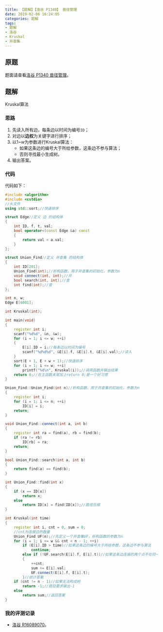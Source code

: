 ```yaml
---
title: 【题解】【洛谷 P1340】 兽径管理
date: 2019-02-06 16:24:05
categories: 题解
tags:
- 题解
- 洛谷
- Kruskal
- 并查集
---
```


## 原题

题面请查看[洛谷 P1340 兽径管理](https://www.luogu.org/problemnew/show/P1340)。

## 题解

$\text{Kruskal}$算法

<!-- more -->

### 思路

1. 先读入所有边，每条边以时间为编号`ID`；
2. 对边以**边权**为关键字进行排序；
3. 以$1$~$w$为参数进行$\text{Kruskal}$算法：
    - 如果这条边的编号大于所给参数，这条边不参与算法；
    - 否则寻找最小生成树。
4. 输出答案。

### 代码

代码如下：

```cpp
#include <algorithm>
#include <cstdio>
//头文件
using std::sort;//快速排序

struct Edge//定义 边 的结构体
{
    int ID, f, t, val;
    bool operator<(const Edge &a) const
    {
        return val < a.val;
    }
};

struct Union_Find//定义 并查集 的结构体
{
    int ID[201];
    Union_Find(int);//析构函数，用于并查集的初始化，参数为n
    void connect(int, int);//并
    bool search(int, int);//查
    int find(int);//查
};

int n, w;
Edge E[6001];

int Kruskal(int);

int main(void)
{
    register int i;
    scanf("%d%d", &n, &w);
    for (i = 1; i <= w; ++i)
    {
        E[i].ID = i;//每条边以时间为编号
        scanf("%d%d%d", &E[i].f, &E[i].t, &E[i].val);//读入
    }
    sort(E + 1, E + w + 1);//快速排序
    for (i = 1; i <= w; ++i)
        printf("%d\n", Kruskal(i));//调用函数并输出结果
    return 0;//在主函数末尾加上return 0;是一个好习惯
}

Union_Find::Union_Find(int n)//析构函数，用于并查集的初始化，参数为n
{
    register int i;
    for (i = 1; i <= n; ++i)
        ID[i] = i;
    return;
}

void Union_Find::connect(int a, int b)
{
    register int ra = find(a), rb = find(b);
    if (ra != rb)
        ID[rb] = ra;
    return;
}

bool Union_Find::search(int a, int b)
{
    return find(a) == find(b);
}

int Union_Find::find(int x)
{
    if (x == ID[x])
        return x;
    else
        return ID[x] = find(ID[x]);//路径压缩
}

int Kruskal(int time)
{
    register int i, cnt = 0, sum = 0;
    //cnt为连接边的数量
    Union_Find UF(n);//先定义一个并查集UF，析构函数的参数为n
    for (i = 1; i <= w && cnt < n - 1; ++i)
        if (E[i].ID > time)//如果这条边的编号大于所给参数，这条边不参与算法
            continue;
        else if (!UF.search(E[i].f, E[i].t))//如果这条边连接的两个点不在同一个集合内
        {
            ++cnt;
            sum += E[i].val;
            UF.connect(E[i].f, E[i].t);
        }//统计答案
    if (cnt != n - 1)//如果无法构成树
        return -1;//题目要求输出-1
    else
        return sum;//返回答案
}
```

### 我的评测记录

- [洛谷 R16089070](https://www.luogu.org/recordnew/show/16089070)。
